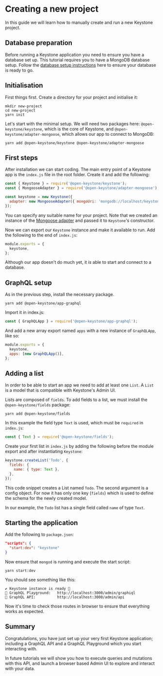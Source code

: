 <!--[meta]
section: tutorials
title: Creating a new project
order: 1
[meta]-->

# Creating a new project

In this guide we will learn how to manually create and run a new Keystone project.

## Database preparation

Before running a Keystone application you need to ensure you have a database set
up. This tutorial requires you to have a MongoDB database setup. Follow the
[database setup instructions](/docs/quick-start/adapters.md) here to ensure your
database is ready to go.

## Initialisation

First things first. Create a directory for your project and initialise it:

```shell allowCopy=false showLanguage=false
mkdir new-project
cd new-project
yarn init
```

Let's start with the minimal setup. We will need two packages here:
`@open-keystone/keystone`, which is the core of Keystone, and
`@open-keystone/adapter-mongoose`, which allows our app to connect to MongoDB:

```shell
yarn add @open-keystone/keystone @open-keystone/adapter-mongoose
```

## First steps

After installation we can start coding. The main entry point of a Keystone app
is the `index.js` file in the root folder. Create it and add the following:

```javascript title=index.js
const { Keystone } = require('@open-keystone/keystone');
const { MongooseAdapter } = require('@open-keystone/adapter-mongoose');

const keystone = new Keystone({
  adapter: new MongooseAdapter({ mongoUri: 'mongodb://localhost/keystone' }),
});
```

You can specify any suitable name for your project. Note that we created an
instance of the [Mongoose adapter](/packages/adapter-mongoose/README.md) and
passed it to `Keystone`'s constructor.

Now we can export our `Keystone` instance and make it available to run. Add the
following to the end of `index.js`:

```javascript title=index.js
module.exports = {
  keystone,
};
```

Although our app doesn't do much yet, it _is_ able to start and connect to a
database.

<!-- FIXME:TL How exactly does this happen? How do we know? -->

## GraphQL setup

As in the previous step, install the necessary package.

```shell
yarn add @open-keystone/app-graphql
```

Import it in index.js:

```javascript title=index.js
const { GraphQLApp } = require('@open-keystone/app-graphql');
```

And add a new array export named `apps` with a new instance of `GraphQLApp`, like so:

```javascript title=index.js
module.exports = {
  keystone,
  apps: [new GraphQLApp()],
};
```

## Adding a list

In order to be able to start an app we need to add at least one `List`. A `List`
is a model that is compatible with Keystone's Admin UI.

Lists are composed of `fields`. To add fields to a list, we must install the
`@open-keystone/fields` package:

```shell
yarn add @open-keystone/fields
```

In this example the field type `Text` is used, which must be `required` in `index.js`:

```javascript title=index.js
const { Text } = require('@open-keystone/fields');
```

Create your first list in `index.js` by adding the following before the module
export and after instantiating `Keystone`:

```javascript title=index.js
keystone.createList('Todo', {
  fields: {
    name: { type: Text },
  },
});
```

This code snippet creates a List named `Todo`. The second argument is a config
object. For now it has only one key (`fields`) which is used to define the
schema for the newly created model.

In our example, the `Todo` list has a single field called `name` of type `Text`.

## Starting the application

Add the following to `package.json`:

```json title=package.json
"scripts": {
  "start:dev": "keystone"
}
```

Now ensure that `mongod` is running and execute the start script:

```shell
yarn start:dev
```

You should see something like this:

```shell allowCopy=false showLanguage=false
✔ Keystone instance is ready 🚀
🔗 GraphQL Playground:   http://localhost:3000/admin/graphiql
🔗 GraphQL API:          http://localhost:3000/admin/api
```

Now it's time to check those routes in browser to ensure that everything works
as expected.

## Summary

Congratulations, you have just set up your very first Keystone application;
including a GraphQL API and a GraphQL Playground which you start interacting
with.

In future tutorials we will show you how to execute queries and mutations
with this API, and launch a browser based Admin UI to explore and interact with
your data.
